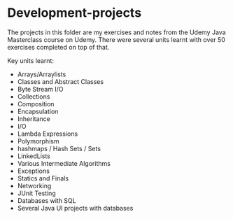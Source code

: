 # Development-projects
The projects in this folder are my exercises and notes from the Udemy Java Masterclass course on Udemy.
There were several units learnt with over 50 exercises completed on top of that.

Key units learnt:
- Arrays/Arraylists
- Classes and Abstract Classes
- Byte Stream I/O
- Collections
- Composition
- Encapsulation
- Inheritance
- I/O
- Lambda Expressions
- Polymorphism
- hashmaps / Hash Sets / Sets
- LinkedLists
- Various Intermediate Algorithms
- Exceptions
- Statics and Finals
- Networking
- JUnit Testing
- Databases with SQL
- Several Java UI projects with databases
